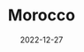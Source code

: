 ---
title: "Morocco"
excerpt: "Where the sandsbirth medinas meet the Atlantic waves"
gallery_name: morocco
date: 2022-12-27
tags:
  - 🏛️Historic
  - 🌊Coastal
header:
  overlay_image: cover/morocco-sahara-3v1.jpg
---